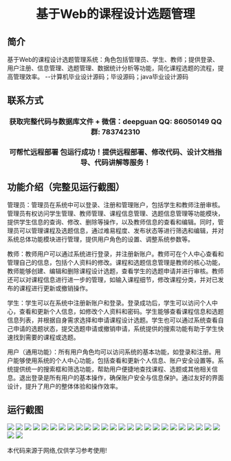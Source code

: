 <p><h1 align="center">基于Web的课程设计选题管理</h1></p>

## 简介
基于Web的课程设计选题管理系统：角色包括管理员、学生、教师；提供登录、用户注册、信息管理、选题管理、数据统计分析等功能，简化课程选题的流程，提高管理效率。    --计算机毕业设计源码；毕设源码；java毕业设计源码


## 联系方式
<p><h3 align="center">获取完整代码与数据库文件 + 微信：deepguan QQ: 86050149 QQ群: 783742310</h3></p>
<p><h3 align="center">可帮忙远程部署 包运行成功！提供远程部署、修改代码、设计文档指导、代码讲解等服务！</h3></p>

## 功能介绍（完整见运行截图）
管理员：管理员在系统中可以登录、注册和管理账户，包括学生和教师注册审核。管理员有权访问学生管理、教师管理、课程信息管理、选题信息管理等功能模块，提供学生信息的查询、修改、删除等操作，以及教师信息的查看和编辑。同时，管理员可以管理课程及选题信息，通过难易程度、发布状态等进行筛选和编辑，并对系统总体功能模块进行管理，提供用户角色的设置、调整系统参数等。

教师：教师用户可以通过系统进行登录，并注册新账户。教师可在个人中心查看和管理自己的信息，包括个人资料的修改。课程和选题信息管理是教师的核心功能，教师能够创建、编辑和删除课程设计选题，查看学生的选题申请并进行审核。教师还可以对课程信息进行进一步的管理，如输入课程细节，修改课程分类，并对已发布的课程进行更新或撤销操作。

学生：学生可以在系统中注册新账户和登录。登录成功后，学生可以访问个人中心，查看和更新个人信息，如修改个人资料和密码。学生能够查看课程信息和选题信息列表，并根据自身需求选择和申请课程设计选题。学生也可以通过系统查看自己申请的选题状态，提交选题申请或撤销申请，系统提供的搜索功能有助于学生快速找到需要的课程或选题。

用户（通用功能）：所有用户角色均可以访问系统的基本功能，如登录和注册。用户能够使用系统的个人中心功能，包括查看和更新个人信息、账户安全设置等。系统提供统一的搜索框和筛选功能，帮助用户便捷地查找课程、选题或其他相关信息。退出登录是所有用户的基本操作，确保账户安全与信息保护。通过友好的界面设计，提升了用户的整体体验和操作效率。


## 运行截图
![](img/001.jpg)
![](img/002.jpg)
![](img/003.jpg)
![](img/004.jpg)
![](img/005.jpg)
![](img/006.jpg)
![](img/007.jpg)
![](img/008.jpg)
![](img/009.jpg)
![](img/010.jpg)
![](img/011.jpg)
![](img/012.jpg)
![](img/013.jpg)
![](img/014.jpg)
![](img/015.jpg)
![](img/016.jpg)
![](img/017.jpg)
![](img/018.jpg)
![](img/019.jpg)
![](img/020.jpg)
![](img/021.jpg)
![](img/022.jpg)
![](img/023.jpg)
![](img/024.jpg)
![](img/025.jpg)
![](img/026.jpg)
![](img/027.jpg)

<p>本代码来源于网络,仅供学习参考使用!</p>
